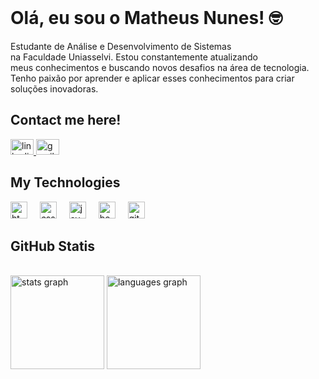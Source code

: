 <br clear="both">

<h1 align="left">Olá, eu sou o Matheus Nunes! 🤓</h1>

<p align="left">Estudante de Análise e Desenvolvimento de Sistemas<br>na Faculdade Uniasselvi. Estou constantemente atualizando <br>meus conhecimentos e buscando novos desafios na área de tecnologia. <br>Tenho paixão por aprender e aplicar esses conhecimentos para criar soluções inovadoras.</p>


<h2 align="left">Contact me here!</h2>

<div align="left">
  <a href="https://www.linkedin.com/in/matheus-nunes-2124a4287/" target="_blank">
    <img src="https://raw.githubusercontent.com/maurodesouza/profile-readme-generator/master/src/assets/icons/social/linkedin/default.svg" width="37" height="25" alt="linkedin logo"  />
  </a>
  <a href="matheusnunescontato03@gmail.com" target="_blank">
    <img src="https://raw.githubusercontent.com/maurodesouza/profile-readme-generator/master/src/assets/icons/social/gmail/default.svg" width="37" height="25" alt="gmail logo"  />
  </a>
</div>

<h2 align="left">My Technologies</h2>

<div align="left">
  <img src="https://cdn.jsdelivr.net/gh/devicons/devicon/icons/html5/html5-original.svg" height="27" alt="html5 logo"  />
  <img width="12" />
  <img src="https://cdn.jsdelivr.net/gh/devicons/devicon/icons/css3/css3-original.svg" height="27" alt="css3 logo"  />
  <img width="12" />
  <img src="https://cdn.jsdelivr.net/gh/devicons/devicon/icons/javascript/javascript-original.svg" height="27" alt="javascript logo"  />
  <img width="12" />
  <img src="https://cdn.jsdelivr.net/gh/devicons/devicon/icons/bootstrap/bootstrap-original.svg" height="27" alt="bootstrap logo"  />
  <img width="12" />
  <img src="https://cdn.jsdelivr.net/gh/devicons/devicon/icons/github/github-original.svg" height="27" alt="github logo"  />
</div>

<h2 align="left">GitHub Statis</h2>

<br clear="both">

<div align="left">
  <img src="https://github-readme-stats.vercel.app/api?username=matheushenrynunes&hide_title=false&hide_rank=false&show_icons=true&include_all_commits=true&count_private=true&disable_animations=false&theme=dracula&locale=en&hide_border=false&order=1" height="150" alt="stats graph"  />
  <img src="https://github-readme-stats.vercel.app/api/top-langs?username=matheushenrynunes&locale=en&hide_title=false&layout=compact&card_width=320&langs_count=5&theme=dracula&hide_border=false&order=2" height="150" alt="languages graph"  />

